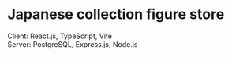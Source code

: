 # Japanese collection figure store
Client: React.js, TypeScript, Vite<br />
Server: PostgreSQL, Express.js, Node.js 
